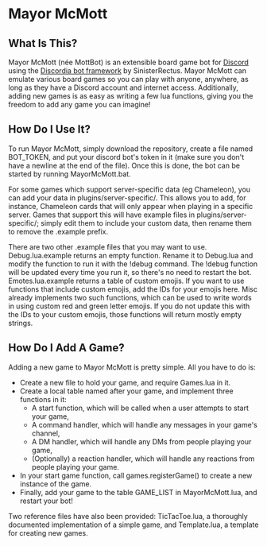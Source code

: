 # Mayor McMott
## What Is This?
Mayor McMott (née MottBot) is an extensible board game bot for [Discord](https://discord.com/) using the [Discordia bot framework](https://github.com/SinisterRectus/Discordia) by SinisterRectus. Mayor McMott can emulate various board games so you can play with anyone, anywhere, as long as they have a Discord account and internet access. Additionally, adding new games is as easy as writing a few lua functions, giving you the freedom to add any game you can imagine!

## How Do I Use It?
To run Mayor McMott, simply download the repository, create a file named BOT_TOKEN, and put your discord bot's token in it (make sure you don't have a newline at the end of the file). Once this is done, the bot can be started by running MayorMcMott.bat. 

For some games which support server-specific data (eg Chameleon), you can add your data in plugins/server-specific/. This allows you to add, for instance, Chameleon cards that will only appear when playing in a specific server. Games that support this will have example files in plugins/server-specific/; simply edit them to include your custom data, then rename them to remove the .example prefix.

There are two other .example files that you may want to use. Debug.lua.example returns an empty function. Rename it to Debug.lua and modify the function to run it with the !debug command. The !debug function will be updated every time you run it, so there's no need to restart the bot. Emotes.lua.example returns a table of custom emojis. If you want to use functions that include custom emojis, add the IDs for your emojis here. Misc already implements two such functions, which can be used to write words in using custom red and green letter emojis. If you do not update this with the IDs to your custom emojis, those functions will return mostly empty strings.

## How Do I Add A Game?
Adding a new game to Mayor McMott is pretty simple. All you have to do is:
* Create a new file to hold your game, and require Games.lua in it.
* Create a local table named after your game, and implement three functions in it:
  * A start function, which will be called when a user attempts to start your game,
  * A command handler, which will handle any messages in your game's channel,
  * A DM handler, which will handle any DMs from people playing your game,
  * (Optionally) a reaction handler, which will handle any reactions from people playing your game.
* In your start game function, call games.registerGame() to create a new instance of the game.
* Finally, add your game to the table GAME_LIST in MayorMcMott.lua, and restart your bot!

Two reference files have also been provided: TicTacToe.lua, a thoroughly documented implementation of a simple game, and Template.lua, a template for creating new games.

